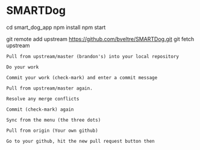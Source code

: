 # SMARTDog

cd smart_dog_app
npm install
npm start

git remote add upstream https://github.com/bveltre/SMARTDog.git
git fetch upstream
```
Pull from upstream/master (brandon's) into your local repository

Do your work

Commit your work (check-mark) and enter a commit message

Pull from upstream/master again.

Resolve any merge conflicts

Commit (check-mark) again

Sync from the menu (the three dots)

Pull from origin (Your own github)

Go to your github, hit the new pull request button then 